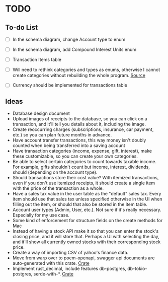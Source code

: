 # TODO

## To-do List

- [ ] In the schema diagram, change Account type to enum
- [ ] In the schema diagram, add Compound Interest Units enum
- [ ] Transaction Items table

- [ ] Will need to rethink categories and types as enums, otherwise I cannot create categories without rebuilding the whole program. [Source](https://users.rust-lang.org/t/can-rust-build-enums-dynamically-at-runtime/58452/3)
- [ ] Currency should be implemented for transactions table

## Ideas

- Database design document
- Upload images of receipts to the database, so you can click on a transaction, and it'll tell you details about it, including the image.
- Create reoccurring charges (subscriptions, insurance, car payment, etc.) so you can plan future months in advance.
- Have account transfer transactions, this way money isn't doubly counted when being transferred into a saving account
- Have transaction categories (income, expense, gift, interest), make these customizable, so you can create your own categories.
- Be able to select certain categories to count towards taxable income. For example, gifts shouldn't count but income, interest, dividends, should (depending on the account type).
- Should transactions store their cost value? With itemized transactions, even if you don't use itemized receipts, it should create a single item with the price of the transaction as a whole.
- Have a sales tax value in the user table as the "default" sales tax. Every item should use that sales tax unless specified otherwise in the UI when filling out the item, or should that also be stored in the item table.
- Account user types (Admin, User, etc.). Not sure if it's really necessary. Especially for my use case.
- Some kind of enforcement for structure fields on the create methods for Mac
- Instead of having a stock API make it so that you can enter the stock's closing price, and it will store that. Perhaps a UI with selecting the day, and it'll show all currently owned stocks with their corresponding stock price.
- Create a way of importing CSV of yahoo's finance data.
- Move from warp over to poem-openapi, swagger api documents are auto-generated with this crate. [Crate](https://crates.io/crates/poem-openapi)
- Implement rust_decimal, include features db-postgres, db-tokio-postgres, serde-with-*. [Crate](https://crates.io/crates/rust_decimal)
